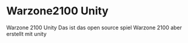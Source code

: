 # Warzone2100 Unity
 Warzone 2100  Unity Das ist das open source spiel Warzone 2100 aber erstellt mit unity
